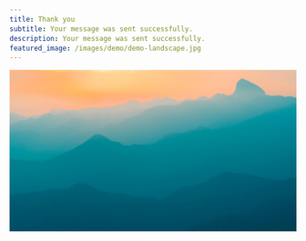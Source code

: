 ```yaml
---
title: Thank you
subtitle: Your message was sent successfully.
description: Your message was sent successfully.
featured_image: /images/demo/demo-landscape.jpg
---
```


![](/images/demo/demo-landscape.jpg)
